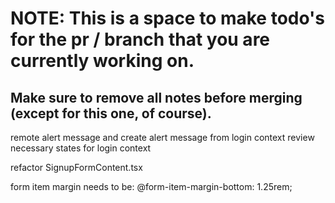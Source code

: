 # NOTE: This is a space to make todo's for the pr / branch that you are currently working on. 
Make sure to remove all notes before merging (except for this one, of course).
----------------------------------------------------------------------------------------------------
remote alert message and create alert message from login context
review necessary states for login context

refactor SignupFormContent.tsx

form item margin needs to be:
@form-item-margin-bottom: 1.25rem;
